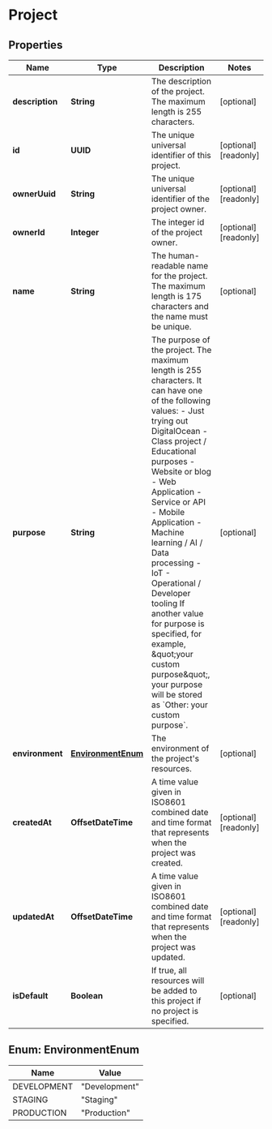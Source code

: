

# Project


## Properties

| Name | Type | Description | Notes |
|------------ | ------------- | ------------- | -------------|
|**description** | **String** | The description of the project. The maximum length is 255 characters. |  [optional] |
|**id** | **UUID** | The unique universal identifier of this project. |  [optional] [readonly] |
|**ownerUuid** | **String** | The unique universal identifier of the project owner. |  [optional] [readonly] |
|**ownerId** | **Integer** | The integer id of the project owner. |  [optional] [readonly] |
|**name** | **String** | The human-readable name for the project. The maximum length is 175 characters and the name must be unique. |  [optional] |
|**purpose** | **String** | The purpose of the project. The maximum length is 255 characters. It can have one of the following values:  - Just trying out DigitalOcean - Class project / Educational purposes - Website or blog - Web Application - Service or API - Mobile Application - Machine learning / AI / Data processing - IoT - Operational / Developer tooling  If another value for purpose is specified, for example, \&quot;your custom purpose\&quot;, your purpose will be stored as &#x60;Other: your custom purpose&#x60;.  |  [optional] |
|**environment** | [**EnvironmentEnum**](#EnvironmentEnum) | The environment of the project&#39;s resources. |  [optional] |
|**createdAt** | **OffsetDateTime** | A time value given in ISO8601 combined date and time format that represents when the project was created. |  [optional] [readonly] |
|**updatedAt** | **OffsetDateTime** | A time value given in ISO8601 combined date and time format that represents when the project was updated. |  [optional] [readonly] |
|**isDefault** | **Boolean** | If true, all resources will be added to this project if no project is specified. |  [optional] |



## Enum: EnvironmentEnum

| Name | Value |
|---- | -----|
| DEVELOPMENT | &quot;Development&quot; |
| STAGING | &quot;Staging&quot; |
| PRODUCTION | &quot;Production&quot; |



